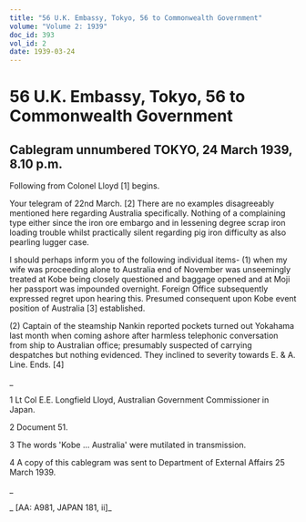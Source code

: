 ```yaml
---
title: "56 U.K. Embassy, Tokyo, 56 to Commonwealth Government"
volume: "Volume 2: 1939"
doc_id: 393
vol_id: 2
date: 1939-03-24
---
```


# 56 U.K. Embassy, Tokyo, 56 to Commonwealth Government

## Cablegram unnumbered TOKYO, 24 March 1939, 8.10 p.m.

Following from Colonel Lloyd [1] begins.

Your telegram of 22nd March. [2] There are no examples disagreeably mentioned here regarding Australia specifically. Nothing of a complaining type either since the iron ore embargo and in lessening degree scrap iron loading trouble whilst practically silent regarding pig iron difficulty as also pearling lugger case.

I should perhaps inform you of the following individual items- (1) when my wife was proceeding alone to Australia end of November was unseemingly treated at Kobe being closely questioned and baggage opened and at Moji her passport was impounded overnight. Foreign Office subsequently expressed regret upon hearing this. Presumed consequent upon Kobe event position of Australia [3] established.

(2) Captain of the steamship Nankin reported pockets turned out Yokahama last month when coming ashore after harmless telephonic conversation from ship to Australian office; presumably suspected of carrying despatches but nothing evidenced. They inclined to severity towards E. &amp; A. Line. Ends. [4]

_

1 Lt Col E.E. Longfield Lloyd, Australian Government Commissioner in Japan.

2 Document 51.

3 The words 'Kobe ... Australia' were mutilated in transmission.

4 A copy of this cablegram was sent to Department of External Affairs 25 March 1939.

_

_ [AA: A981, JAPAN 181, ii]_
